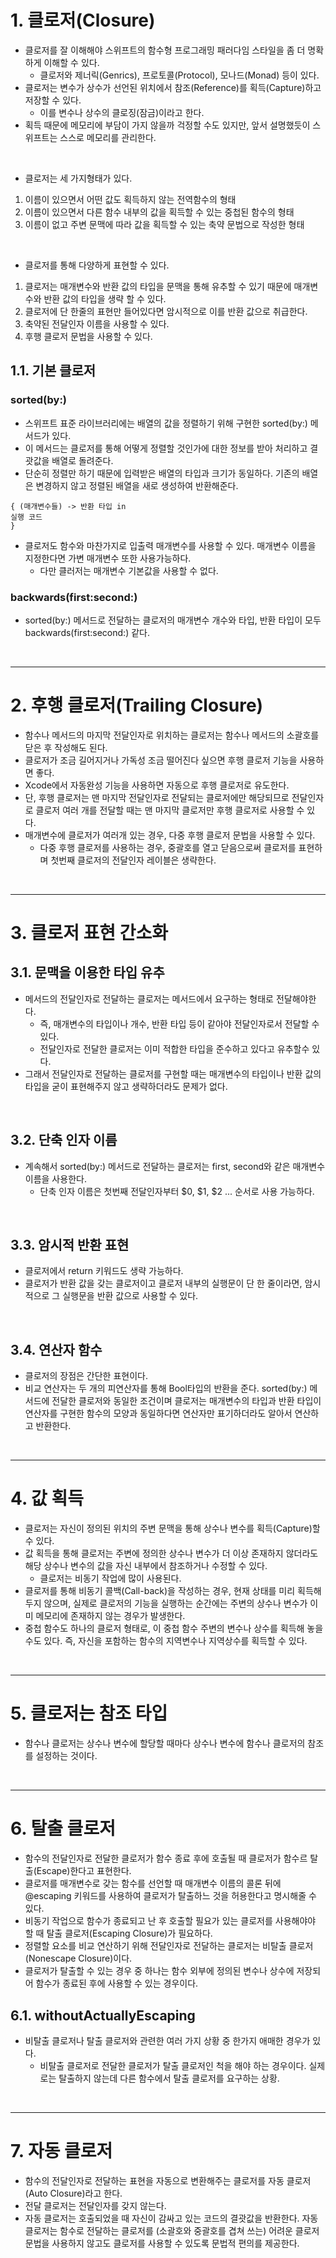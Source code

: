 # 1. 클로저(Closure)
- 클로저를 잘 이해해야 스위프트의 함수형 프로그래밍 패러다임 스타일을 좀 더 명확하게 이해할 수 있다.
   - 클로저와 제너릭(Genrics), 프로토콜(Protocol), 모나드(Monad) 등이 있다.
- 클로저는 변수가 상수가 선언된 위치에서 참조(Reference)를 획득(Capture)하고 저장할 수 있다.
   - 이를 변수나 상수의 클로징(잠금)이라고 한다.
- 획득 때문에 메모리에 부담이 가지 않을까 걱정할 수도 있지만, 앞서 설명했듯이 스위프트는 스스로 메모리를 관리한다. 

<br/>

- 클로저는 세 가지형태가 있다.
1. 이름이 있으면서 어떤 값도 획득하지 않는 전역함수의 형태
2. 이름이 있으면서 다른 함수 내부의 값을 획득할 수 있는 중첩된 함수의 형태
3. 이름이 없고 주변 문맥에 따라 값을 획득할 수 있는 축약 문법으로 작성한 형태

<br/>

- 클로저를 통해 다양하게 표현할 수 있다.
1. 클로저는 매개변수와 반환 값의 타입을 문맥을 통해 유추할 수 있기 때문에 매개변수와 반환 값의 타입을 생략 할 수 있다.
2. 클로저에 단 한줄의 표현만 들어있다면 암시적으로 이를 반환 값으로 취급한다.
3. 축약된 전달인자 이름을 사용할 수 있다.
4. 후행 클로저 문법을 사용할 수 있다.

## 1.1. 기본 클로저
### sorted(by:)
- 스위프트 표준 라이브러리에는 배열의 값을 정렬하기 위해 구현한 sorted(by:) 메서드가 있다.
- 이 메서드는 클로저를 통해 어떻게 정렬할 것인가에 대한 정보를 받아 처리하고 결괏값을 배열로 돌려준다.
- 단순히 정렬만 하기 때문에 입력받은 배열의 타입과 크기가 동일하다. 기존의 배열은 변경하지 않고 정렬된 배열을 새로 생성하여 반환해준다.
```
{ (매개변수들) -> 반환 타입 in
실행 코드
}
```
- 클로저도 함수와 마찬가지로 입출력 매개변수를 사용할 수 있다. 매개변수 이름을 지정한다면 가변 매개변수 또한 사용가능하다.
   - 다만 클러저는 매개변수 기본값을 사용할 수 없다. 
### backwards(first:second:)
- sorted(by:) 메서드로 전달하는 클로저의 매개변수 개수와 타입, 반환 타입이 모두 backwards(first:second:) 같다.

<br/>

-----------
# 2. 후행 클로저(Trailing Closure)
- 함수나 메서드의 마지막 전달인자로 위치하는 클로저는 함수나 메서드의 소괄호를 닫은 후 작성해도 된다.
- 클로저가 조금 길어지거나 가독성 조금 떨어진다 싶으면 후행 클로저 기능을 사용하면 좋다.
- Xcode에서 자동완성 기능을 사용하면 자동으로 후행 클로저로 유도한다.
- 단, 후행 클로저는 맨 마지막 전달인자로 전달되는 클로저에만 해당되므로 전달인자로 클로저 여러 개를 전달할 때는 맨 마지막 클로저만 후행 클로저로 사용할 수 있다.
- 매개변수에 클로저가 여러개 있는 경우, 다중 후행 클로저 문법을 사용할 수 있다.
   - 다중 후행 클로저를 사용하는 경우, 중괄호를 열고 닫음으로써 클로저를 표현하며 첫번째 클로저의 전달인자 레이블은 생략한다.

<br/>

-----------
# 3. 클로저 표현 간소화

## 3.1. 문맥을 이용한 타입 유추
- 메서드의 전달인자로 전달하는 클로저는 메서드에서 요구하는 형태로 전달해야한다.
   - 즉, 매개변수의 타입이나 개수, 반환 타입 등이 같아야 전달인자로서 전달할 수 있다.
   - 전달인자로 전달한 클로저는 이미 적합한 타입을 준수하고 있다고 유추할수 있다.
- 그래서 전달인자로 전달하는 클로저를 구현할 때는 매개변수의 타입이나 반환 값의 타입을 굳이 표현해주지 않고 생략하더라도 문제가 없다.

<br/>

## 3.2. 단축 인자 이름
- 계속해서 sorted(by:) 메서드로 전달하는 클로저는 first, second와 같은 매개변수 이름을 사용한다.
   - 단축 인자 이름은 첫번째 전달인자부터 $0, $1, $2 ... 순서로 사용 가능하다.

<br/>

## 3.3. 암시적 반환 표현
- 클로저에서 return 키워드도 생략 가능하다.
- 클로저가 반환 값을 갖는 클로저이고 클로저 내부의 실행문이 단 한 줄이라면, 암시적으로 그 실행문을 반환 값으로 사용할 수 있다.

<br/>

## 3.4. 연산자 함수
- 클로저의 장점은 간단한 표현이다.
- 비교 연산자는 두 개의 피연산자를 통해 Bool타입의 반환을 준다. sorted(by:) 메서드에 전달한 클로저와 동일한 조건이며 클로저는 매개변수의 타입과 반환 타입이 연산자를 구현한 함수의 모양과 동일하다면 연산자만 표기하더라도 알아서 연산하고 반환한다.

<br/>

------------

# 4. 값 획득
- 클로저는 자신이 정의된 위치의 주변 문맥을 통해 상수나 변수를 획득(Capture)할 수 있다.
- 값 획득을 통해 클로저는 주변에 정의한 상수나 변수가 더 이상 존재하지 않더라도 해당 상수나 변수의 값을 자신 내부에서 참조하거나 수정할 수 있다.
   - 클로저는 비동기 작업에 많이 사용된다.
- 클로저를 통해 비동기 콜백(Call-back)을 작성하는 경우, 현재 상태를 미리 획득해두지 않으며, 실제로 클로저의 기능을 실행하는 순간에는 주변의 상수나 변수가 이미 메모리에 존재하지 않는 경우가 발생한다.
- 중첩 함수도 하나의 클로저 형태로, 이 중첩 함수 주변의 변수나 상수를 획득해 놓을 수도 있다. 즉, 자신을 포함하는 함수의 지역변수나 지역상수를 획득할 수 있다.

<br/>

-------------

# 5. 클로저는 참조 타입
- 함수나 클로저는 상수나 변수에 할당할 때마다 상수나 변수에 함수나 클로저의 참조를 설정하는 것이다.

<br/>

-------------

# 6. 탈출 클로저
- 함수의 전달인자로 전달한 클로저가 함수 종료 후에 호출될 때 클로저가 함수르 탈출(Escape)한다고 표현한다.
- 클로저를 매개변수로 갖는 함수를 선언할 때 매개변수 이름의 콜론 뒤에 @escaping 키워드를 사용하여 클로저가 탈출하느 것을 허용한다고 명시해줄 수 있다.
- 비동기 작업으로 함수가 종료되고 난 후 호출할 필요가 있는 클로저를 사용해야야 할 때 탈출 클로저(Escaping Closure)가 필요하다.
- 정렬할 요소를 비교 연산하기 위해 전달인자로 전달하는 클로저는 비탈출 클로저(Nonescape Closure)이다.
- 클로저가 탈출할 수 있는 경우 중 하나는 함수 외부에 정의된 변수나 상수에 저장되어 함수가 종료된 후에 사용할 수 있는 경우이다.

## 6.1. withoutActuallyEscaping
- 비탈출 클로저나 탈출 클로저와 관련한 여러 가지 상황 중 한가지 애매한 경우가 있다.
   - 비탈출 클로저로 전달한 클로저가 탈출 클로저인 척을 해야 하는 경우이다. 실제로는 탈출하지 않는데 다른 함수에서 탈출 클로저를 요구하는 상황.

<br/>

--------------

# 7. 자동 클로저 
- 함수의 전달인자로 전달하는 표현을 자동으로 변환해주는 클로저를 자동 클로저(Auto Closure)라고 한다. 
- 전달 클로저는 전달인자를 갖지 않는다.
- 자동 클로저는 호출되었을 때 자신이 감싸고 있는 코드의 결괏값을 반환한다. 자동 클로저는 함수로 전달하는 클로저를 (소괄호와 중괄호를 겹쳐 쓰는) 어려운 클로저 문법을 사용하지 않고도 클로저를 사용할 수 있도록 문법적 편의를 제공한다.





